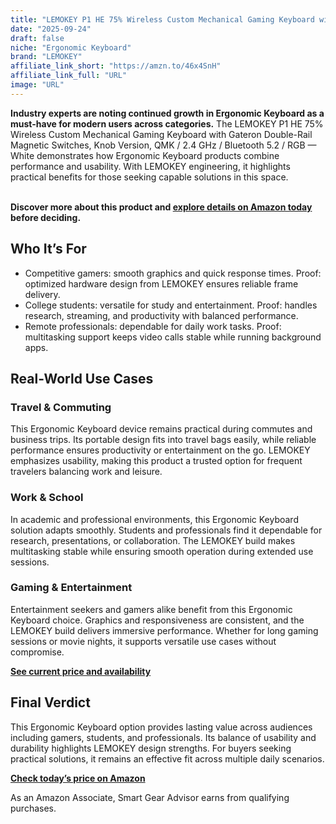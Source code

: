 ```yaml
---
title: "LEMOKEY P1 HE 75% Wireless Custom Mechanical Gaming Keyboard with Gateron Double-Rail Magnetic Switches, Knob Version, QMK / 2.4 GHz / Bluetooth 5.2 / RGB — White"
date: "2025-09-24"
draft: false
niche: "Ergonomic Keyboard"
brand: "LEMOKEY"
affiliate_link_short: "https://amzn.to/46x4SnH"
affiliate_link_full: "URL"
image: "URL"
---
```


<p><strong>Industry experts are noting continued growth in Ergonomic Keyboard as a must-have for modern users across categories.</strong> The LEMOKEY P1 HE 75% Wireless Custom Mechanical Gaming Keyboard with Gateron Double-Rail Magnetic Switches, Knob Version, QMK / 2.4 GHz / Bluetooth 5.2 / RGB — White demonstrates how Ergonomic Keyboard products combine performance and usability. With LEMOKEY engineering, it highlights practical benefits for those seeking capable solutions in this space.</p>
<br>
<strong>Discover more about this product and <a href="https://amzn.to/46x4SnH" rel="nofollow sponsored">explore details on Amazon today</a> before deciding.</strong>
<br>

<h2>Who It’s For</h2>
<ul>
  <li>Competitive gamers: smooth graphics and quick response times. Proof: optimized hardware design from LEMOKEY ensures reliable frame delivery.</li>
  <li>College students: versatile for study and entertainment. Proof: handles research, streaming, and productivity with balanced performance.</li>
  <li>Remote professionals: dependable for daily work tasks. Proof: multitasking support keeps video calls stable while running background apps.</li>
</ul>

<h2>Real-World Use Cases</h2>

<h3>Travel & Commuting</h3>
<p>This Ergonomic Keyboard device remains practical during commutes and business trips. Its portable design fits into travel bags easily, while reliable performance ensures productivity or entertainment on the go. LEMOKEY emphasizes usability, making this product a trusted option for frequent travelers balancing work and leisure.</p>

<h3>Work & School</h3>
<p>In academic and professional environments, this Ergonomic Keyboard solution adapts smoothly. Students and professionals find it dependable for research, presentations, or collaboration. The LEMOKEY build makes multitasking stable while ensuring smooth operation during extended use sessions.</p>

<h3>Gaming & Entertainment</h3>
<p>Entertainment seekers and gamers alike benefit from this Ergonomic Keyboard choice. Graphics and responsiveness are consistent, and the LEMOKEY build delivers immersive performance. Whether for long gaming sessions or movie nights, it supports versatile use cases without compromise.</p>

<p><strong><a href="https://amzn.to/46x4SnH" rel="nofollow sponsored">See current price and availability</a></strong></p>

<h2>Final Verdict</h2>
<p>This Ergonomic Keyboard option provides lasting value across audiences including gamers, students, and professionals. Its balance of usability and durability highlights LEMOKEY design strengths. For buyers seeking practical solutions, it remains an effective fit across multiple daily scenarios.</p>

<p><strong><a href="https://amzn.to/46x4SnH" rel="nofollow sponsored">Check today’s price on Amazon</a></strong></p>

<p>As an Amazon Associate, Smart Gear Advisor earns from qualifying purchases.</p>
